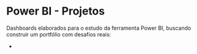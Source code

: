 # Power BI - Projetos

Dashboards elaborados para o estudo da ferramenta Power BI, buscando construir um portfólio com desafios reais:

- 